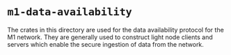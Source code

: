 # `m1-data-availability`
The crates in this directory are used for the data availability protocol for the M1 network. They are generally used to construct light node clients and servers which enable the secure ingestion of data from the network.